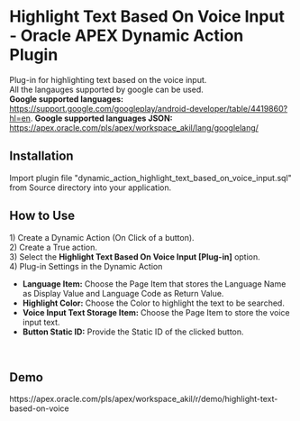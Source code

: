 <h1>Highlight Text Based On Voice Input - Oracle APEX Dynamic Action Plugin</h1>

Plug-in for highlighting text based on the voice input.<br>
All the langauges supported by google can be used.<br>
<b>Google supported languages:</b> https://support.google.com/googleplay/android-developer/table/4419860?hl=en.
<b>Google supported languages JSON: </b>https://apex.oracle.com/pls/apex/workspace_akil/lang/googlelang/

<h2>Installation</h2>
Import plugin file "dynamic_action_highlight_text_based_on_voice_input.sql" from Source directory into your application.

<h2>How to Use</h2>
  1) Create a Dynamic Action (On Click of a button).<br>
  2) Create a True action.<br>
  3) Select the <b>Highlight Text Based On Voice Input [Plug-in]</b> option.<br>
  4) Plug-in Settings in the Dynamic Action
     <ul>
        <li><b>Language Item:</b> Choose the Page Item that stores the Language Name as Display Value and Language Code as Return Value.</li>
        <li><b>Highlight Color:</b> Choose the Color to highlight the text to be searched.</li>
        <li><b>Voice Input Text Storage Item:</b> Choose the Page Item to store the voice input text.</li>
        <li><b>Button Static ID:</b> Provide the Static ID of the clicked button.</li>
     </ul>
 <br>
  
<h2>Demo</h2>
https://apex.oracle.com/pls/apex/workspace_akil/r/demo/highlight-text-based-on-voice
